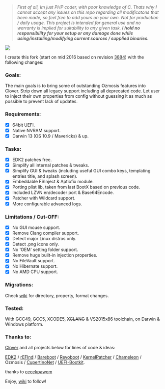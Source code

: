 > _First of all, Im just PHP coder, with poor knowledge of C. Thats why I cannot accept any issues on this repo regarding all modificatons that been made, so feel free to add yours on your own. Not for production / daily usage. This project is intended for general use and no warranty is implied for suitability to any given task. **I hold no responsibility for your setup or any damage done while using/installing/modifying current sources / supplied binaries**._

[![](../../wiki/assets/main-1.gif)](../../wiki)

I create this fork (start on mid 2016 based on revision [3884](https://sourceforge.net/p/cloverefiboot/code/3884/tree/)) with the following changes:

### Goals:

The main goals is to bring some of outstanding Ozmosis features into Clover. Strip down all legacy support including all deprecated code. Let user to inject their own properties from config without guessing it as much as possible to prevent lack of updates.

### Requirements:

- [x] 64bit UEFI.
- [x] Native NVRAM support.
- [x] Darwin 13 (OS 10.9 / Mavericks) & up.

### Tasks:

- [x] EDK2 patches free.
- [x] Simplify all internal patches & tweaks.
- [x] Simplify GUI & tweaks (including useful GUI combo keys, templating entries title, and splash screen).
- [x] Embeddable FSInject & Aptiofix module.
- [x] Porting plist lib, taken from last BootX based on previous code.
- [x] Included LZVN en/decoder port & Base64Encode.
- [x] Patcher with Wildcard support.
- [x] More configurable advanced logs.

### Limitations / Cut-OFF:

- [x] No GUI mouse support.
- [x] Remove Clang compiler support.
- [x] Detect major Linux distros only.
- [x] Detect .png icons only.
- [x] No 'OEM' setting folder support.
- [x] Remove huge built-in injection properties.
- [x] No FileVault support.
- [x] No Hibernate support.
- [x] No AMD CPU support.

### Migrations:

Check [wiki](../../wiki) for directory, property, format changes.

### Tested:

With GCC49, GCC5, XCODE5, ~~XCLANG~~ & VS2015x86 toolchain, on Darwin & Windows platform.

### Thanks to:

[Clover](https://sourceforge.net/p/cloverefiboot/) and all projects below for lines of code & ideas:

[EDK2](https://github.com/tianocore/edk2) / [rEFInd](https://sourceforge.net/projects/refind/) / [Bareboot](https://github.com/SunnyKi/bareBoot) / [Revoboot](https://github.com/Piker-Alpha/RevoBoot) / [KernelPatcher](https://public.xzenue.com/diffusion/K/repository/master/) / [Chameleon](http://forge.voodooprojects.org/p/chameleon/) / Ozmosis / [CupertinoNet](https://github.com/CupertinoNet) / [UEFI-Bootkit](https://github.com/dude719/UEFI-Bootkit).

thanks to [cecekpawom](https://github.com/cecekpawon/)

Enjoy, [wiki](../../wiki) to follow!
